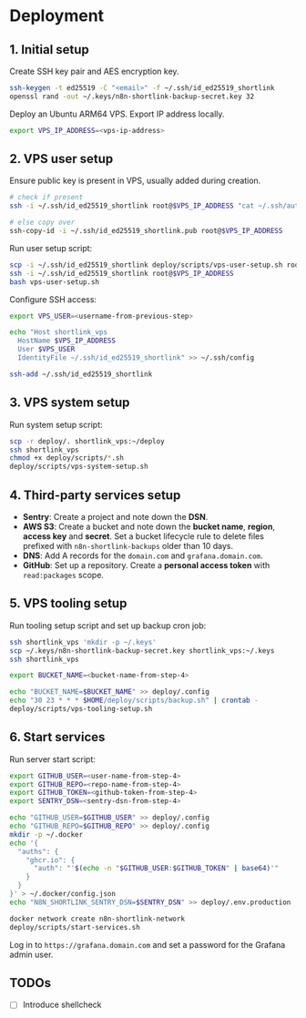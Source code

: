 # Deployment

## 1. Initial setup

Create SSH key pair and AES encryption key.

```sh
ssh-keygen -t ed25519 -C "<email>" -f ~/.ssh/id_ed25519_shortlink
openssl rand -out ~/.keys/n8n-shortlink-backup-secret.key 32
```

Deploy an Ubuntu ARM64 VPS. Export IP address locally.

```sh
export VPS_IP_ADDRESS=<vps-ip-address>
```

## 2. VPS user setup

Ensure public key is present in VPS, usually added during creation.

```sh
# check if present
ssh -i ~/.ssh/id_ed25519_shortlink root@$VPS_IP_ADDRESS "cat ~/.ssh/authorized_keys"

# else copy over
ssh-copy-id -i ~/.ssh/id_ed25519_shortlink.pub root@$VPS_IP_ADDRESS
```

Run user setup script:

```sh
scp -i ~/.ssh/id_ed25519_shortlink deploy/scripts/vps-user-setup.sh root@$VPS_IP_ADDRESS:/root
ssh -i ~/.ssh/id_ed25519_shortlink root@$VPS_IP_ADDRESS
bash vps-user-setup.sh
```

Configure SSH access:

```sh
export VPS_USER=<username-from-previous-step>

echo "Host shortlink_vps
  HostName $VPS_IP_ADDRESS
  User $VPS_USER
  IdentityFile ~/.ssh/id_ed25519_shortlink" >> ~/.ssh/config

ssh-add ~/.ssh/id_ed25519_shortlink
```

## 3. VPS system setup

Run system setup script:

```sh
scp -r deploy/. shortlink_vps:~/deploy
ssh shortlink_vps
chmod +x deploy/scripts/*.sh
deploy/scripts/vps-system-setup.sh
```

## 4. Third-party services setup

- **Sentry**: Create a project and note down the **DSN**.
- **AWS S3**: Create a bucket and note down the **bucket name**, **region**, **access key** and **secret**. Set a bucket lifecycle rule to delete files prefixed with `n8n-shortlink-backups` older than 10 days.
- **DNS**: Add A records for the `domain.com` and `grafana.domain.com`.
- **GitHub**: Set up a repository. Create a **personal access token** with `read:packages` scope.

## 5. VPS tooling setup

Run tooling setup script and set up backup cron job:

```sh
ssh shortlink_vps 'mkdir -p ~/.keys'
scp ~/.keys/n8n-shortlink-backup-secret.key shortlink_vps:~/.keys
ssh shortlink_vps

export BUCKET_NAME=<bucket-name-from-step-4>

echo "BUCKET_NAME=$BUCKET_NAME" >> deploy/.config
echo "30 23 * * * $HOME/deploy/scripts/backup.sh" | crontab -
deploy/scripts/vps-tooling-setup.sh
```

## 6. Start services

Run server start script:

```sh
export GITHUB_USER=<user-name-from-step-4>
export GITHUB_REPO=<repo-name-from-step-4>
export GITHUB_TOKEN=<github-token-from-step-4>
export SENTRY_DSN=<sentry-dsn-from-step-4>

echo "GITHUB_USER=$GITHUB_USER" >> deploy/.config
echo "GITHUB_REPO=$GITHUB_REPO" >> deploy/.config
mkdir -p ~/.docker
echo '{
  "auths": {
    "ghcr.io": {
      "auth": "'$(echo -n "$GITHUB_USER:$GITHUB_TOKEN" | base64)'"
    }
  }
}' > ~/.docker/config.json
echo "N8N_SHORTLINK_SENTRY_DSN=$SENTRY_DSN" >> deploy/.env.production

docker network create n8n-shortlink-network
deploy/scripts/start-services.sh
```

Log in to `https://grafana.domain.com` and set a password for the Grafana admin user.

## TODOs

- [ ] Introduce shellcheck
